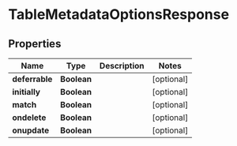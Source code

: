 # TableMetadataOptionsResponse

## Properties
Name | Type | Description | Notes
------------ | ------------- | ------------- | -------------
**deferrable** | **Boolean** |  |  [optional]
**initially** | **Boolean** |  |  [optional]
**match** | **Boolean** |  |  [optional]
**ondelete** | **Boolean** |  |  [optional]
**onupdate** | **Boolean** |  |  [optional]
